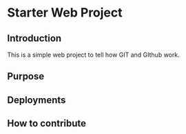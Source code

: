 # Starter Web Project

## Introduction
This is a simple web project to tell how GIT and GIthub work.
## Purpose

## Deployments

## How to contribute
